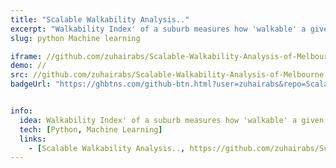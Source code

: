 ```yaml
---
title: "Scalable Walkability Analysis.."
excerpt: "Walkability Index' of a suburb measures how 'walkable' a given neighborhood is, in terms of road connectivity, population density, and land use mix."
slug: python Machine learning

iframe: //github.com/zuhairabs/Scalable-Walkability-Analysis-of-Melbourne/blob/master/figures/Bus%20Stop%20Count_walk_corr.png
demo: //
src: //github.com/zuhairabs/Scalable-Walkability-Analysis-of-Melbourne
badgeUrl: "https://ghbtns.com/github-btn.html?user=zuhairabs&repo=Scalable-Walkability-Analysis-of-Melbourne&type=star&count=true" 


info:
  idea: Walkability Index' of a suburb measures how 'walkable' a given neighborhood is, in terms of road connectivity, population density, and land use mix.
  tech: [Python, Machine Learning]
  links: 
    - [Scalable Walkability Analysis.., https://github.com/zuhairabs/Scalable-Walkability-Analysis-of-Melbourne]
---
```

